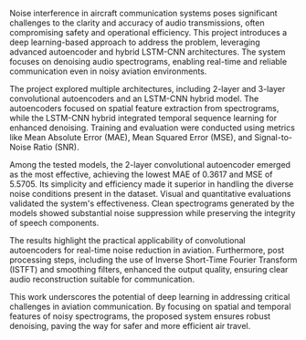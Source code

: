 Noise interference in aircraft communication systems poses significant challenges to the clarity and accuracy of audio transmissions, often compromising safety and operational efficiency. 
This project introduces a deep learning-based approach to address the problem, leveraging advanced autoencoder and hybrid LSTM-CNN architectures.
The system focuses on denoising audio spectrograms, enabling real-time and reliable communication even in noisy aviation environments.


The project explored multiple architectures, including 2-layer and 3-layer convolutional autoencoders and an LSTM-CNN hybrid model. 
The autoencoders focused on spatial feature extraction from spectrograms, while the LSTM-CNN hybrid integrated temporal sequence learning for enhanced denoising.
Training and evaluation were conducted using metrics like Mean Absolute Error (MAE), Mean Squared Error (MSE), and Signal-to-Noise Ratio (SNR). 


Among the tested models, the 2-layer convolutional autoencoder emerged as the most effective, achieving the lowest MAE of 0.3617 and MSE of 5.5705. 
Its simplicity and efficiency made it superior in handling the diverse noise conditions present in the dataset. Visual and quantitative evaluations validated the system's effectiveness.
Clean spectrograms generated by the models showed substantial noise suppression while preserving the integrity of speech components. 


The results highlight the practical applicability of convolutional autoencoders for real-time noise reduction in aviation. 
Furthermore, post processing steps, including the use of Inverse Short-Time Fourier Transform (ISTFT) and smoothing filters, enhanced the output quality, ensuring clear audio reconstruction suitable for communication.

This work underscores the potential of deep learning in addressing critical challenges in aviation communication. By focusing on spatial and temporal features of noisy spectrograms, the proposed system ensures robust denoising, paving the way for safer and more efficient air travel. 
